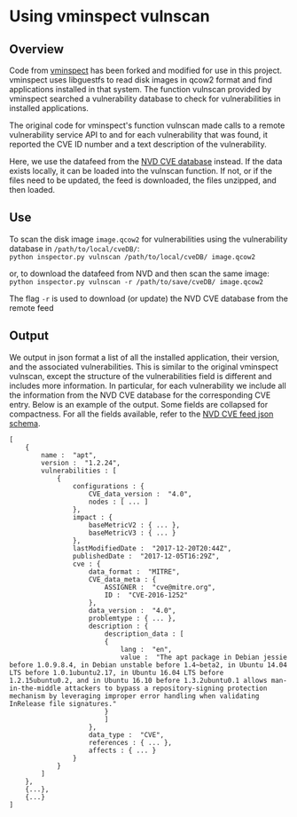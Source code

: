 # Using vminspect vulnscan

## Overview
Code from [vminspect](https://github.com/noxdafox/vminspect) has been forked and modified for use in this project.  vminspect uses libguestfs to read disk images in qcow2 format and find applications installed in that system. The function vulnscan provided by vminspect searched a vulnerability database to check for vulnerabilities in installed applications.

The original code for vminspect's function vulnscan made calls to a remote vulnerability service API to and for each vulnerability that was found, it reported the CVE ID number and a text description of the vulnerability.  

Here, we use the datafeed from the [NVD CVE database](https://nvd.nist.gov/vuln/data-feeds) instead. If the data exists locally, it can be loaded into the vulnscan function. If not, or if the files need to be updated, the feed is downloaded, the files unzipped, and then loaded.


## Use
To scan the disk image `image.qcow2` for vulnerabilities using the vulnerability database in `/path/to/local/cveDB/`:  
`python inspector.py vulnscan /path/to/local/cveDB/ image.qcow2`  

or, to download the datafeed from NVD and then scan the same image:       
`python inspector.py vulnscan -r /path/to/save/cveDB/ image.qcow2`   
    
The flag `-r` is used to download (or update) the NVD CVE database from the remote feed 

## Output
We output in json format a list of all the installed application, their version, and the associated vulnerabilities. This is similar to the original vminspect vulnscan, except the structure of the vulnerabilities field is different and includes more information. In particular, for each vulnerability we include all the information from the NVD CVE database for the corresponding CVE entry. Below is an example of the output. Some fields are collapsed for compactness. For all the fields available, refer to the [NVD CVE feed json schema](https://csrc.nist.gov/schema/nvd/feed/0.1/nvd_cve_feed_json_0.1_beta.schema). 


	[
    	{
			name :  "apt",
			version :  "1.2.24",
			vulnerabilities : [
				{
					configurations : {
						CVE_data_version :  "4.0",
						nodes : [ ... ]
					},
					impact : {
						baseMetricV2 : { ... },
						baseMetricV3 : { ... }
					},
					lastModifiedDate :  "2017-12-20T20:44Z",
					publishedDate :  "2017-12-05T16:29Z",
					cve : {
						data_format :  "MITRE",
						CVE_data_meta : {
							ASSIGNER :  "cve@mitre.org",
							ID :  "CVE-2016-1252"
						},
						data_version :  "4.0",
						problemtype : { ... },
						description : {
							description_data : [
							{
								lang :  "en",
								value :  "The apt package in Debian jessie before 1.0.9.8.4, in Debian unstable before 1.4~beta2, in Ubuntu 14.04 LTS before 1.0.1ubuntu2.17, in Ubuntu 16.04 LTS before 1.2.15ubuntu0.2, and in Ubuntu 16.10 before 1.3.2ubuntu0.1 allows man-in-the-middle attackers to bypass a repository-signing protection mechanism by leveraging improper error handling when validating InRelease file signatures."
							}
							]
						},
						data_type :  "CVE",
						references : { ... },
						affects : { ... }
					}
				}
			]
		},	
        {...},
    	{...}
    ]